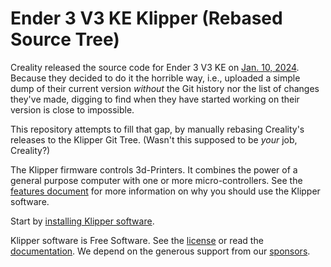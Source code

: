 # Ender 3 V3 KE Klipper (Rebased Source Tree)

Creality released the source code for Ender 3 V3 KE on [Jan. 10, 2024](https://www.reddit.com/r/Creality/comments/193615t).
Because they decided to do it the horrible way, i.e., uploaded a simple dump of their current version _without_ the Git history
nor the list of changes they've made, digging to find when they have started working on their version is close to impossible.

This repository attempts to fill that gap, by manually rebasing Creality's releases to the Klipper Git Tree.
(Wasn't this supposed to be _your_ job, Creality?)

The Klipper firmware controls 3d-Printers. It combines the power of a
general purpose computer with one or more micro-controllers. See the
[features document](https://www.klipper3d.org/Features.html) for more
information on why you should use the Klipper software.

Start by [installing Klipper software](https://www.klipper3d.org/Installation.html).

Klipper software is Free Software. See the [license](COPYING) or read
the [documentation](https://www.klipper3d.org/Overview.html). We
depend on the generous support from our
[sponsors](https://www.klipper3d.org/Sponsors.html).
